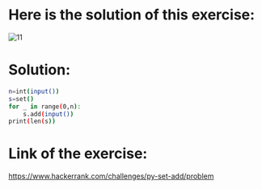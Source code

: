 # Here is the solution of this exercise:
![11](https://github.com/lamia-datalover/Python_exercices/assets/145395677/d60218ee-c4e8-4499-a19d-4d61b8e8862f)

# Solution:
```bash
n=int(input())
s=set()
for _ in range(0,n):
    s.add(input())
print(len(s))
```
# Link of the exercise:
https://www.hackerrank.com/challenges/py-set-add/problem
